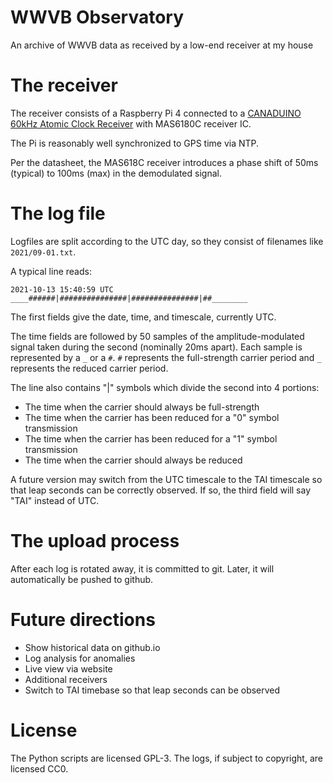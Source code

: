<!--
SPDX-FileCopyrightText: 2021 Jeff Epler

SPDX-License-Identifier: GPL-3.0-only
-->

# WWVB Observatory

An archive of WWVB data as received by a low-end receiver at my house

# The receiver

The receiver consists of a Raspberry Pi 4 connected to a [CANADUINO 60kHz Atomic Clock Receiver](https://www.universal-solder.ca/product/canaduino-60khz-atomic-clock-receiver-module-wwvb-msf-jjy60/) with MAS6180C receiver IC.

The Pi is reasonably well synchronized to GPS time via NTP.

Per the datasheet, the MAS618C receiver introduces a phase shift of 50ms
(typical) to 100ms (max) in the demodulated signal.

# The log file

Logfiles are split according to the UTC day, so they consist of filenames like `2021/09-01.txt`.

A typical line reads:
```
2021-10-13 15:40:59 UTC ____######|###############|###############|##________
```
The first fields give the date, time, and timescale, currently UTC.

The time fields are followed by 50 samples of the
amplitude-modulated signal taken during the second (nominally 20ms apart). Each
sample is represented by a `_` or a `#`. `#` represents the full-strength
carrier period and `_` represents the reduced carrier period.

The line also contains "|" symbols which divide the second into 4 portions:
 * The time when the carrier should always be full-strength
 * The time when the carrier has been reduced for a "0" symbol transmission
 * The time when the carrier has been reduced for a "1" symbol transmission
 * The time when the carrier should always be reduced

A future version may switch from the UTC timescale to the TAI timescale so that
leap seconds can be correctly observed.  If so, the third field will say "TAI" instead of UTC.

# The upload process

After each log is rotated away, it is committed to git.  Later, it will automatically be pushed to github.

# Future directions

 - Show historical data on github.io
 - Log analysis for anomalies
 - Live view via website
 - Additional receivers
 - Switch to TAI timebase so that leap seconds can be observed

# License

The Python scripts are licensed GPL-3.  The logs, if subject to copyright, are
licensed CC0.
